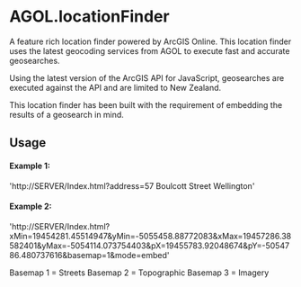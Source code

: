 AGOL.locationFinder
===================

A feature rich location finder powered by ArcGIS Online. This location finder uses the latest geocoding services
from AGOL to execute fast and accurate geosearches.

Using the latest version of the ArcGIS API for JavaScript, geosearches are executed against the API and are limited 
to New Zealand.

This location finder has been built with the requirement of embedding the results of a geosearch in mind.

Usage
-----

#### Example 1:
  'http://SERVER/Index.html?address=57 Boulcott Street Wellington'

#### Example 2:
  'http://SERVER/Index.html?xMin=19454281.45514947&yMin=-5055458.88772083&xMax=19457286.38582401&yMax=-5054114.073754403&pX=19455783.92048674&pY=-5054786.480737616&basemap=1&mode=embed'

Basemap 1 = Streets
Basemap 2 = Topographic
Basemap 3 = Imagery
